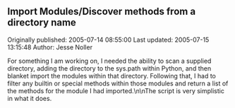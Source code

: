 ## Import Modules/Discover methods from a directory name 
Originally published: 2005-07-14 08:55:00 
Last updated: 2005-07-15 13:15:48 
Author: Jesse Noller 
 
For something I am working on, I needed the ability to scan a supplied directory, adding the directory to the sys.path within Python, and then blanket import the modules within that directory. Following that, I had to filter any builtin or special methods within those modules and return a list of the methods for the module I had imported.\n\nThe script is very simplistic in what it does.